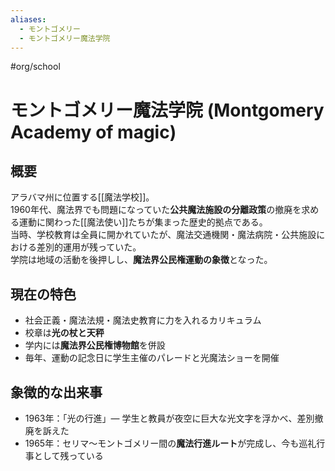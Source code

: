 ```yaml
---
aliases:
  - モントゴメリー
  - モントゴメリー魔法学院
---
```


#org/school 
# モントゴメリー魔法学院 (Montgomery Academy of magic)

## 概要
アラバマ州に位置する[[魔法学校]]。  
1960年代、魔法界でも問題になっていた**公共魔法施設の分離政策**の撤廃を求める運動に関わった[[魔法使い]]たちが集まった歴史的拠点である。  
当時、学校教育は全員に開かれていたが、魔法交通機関・魔法病院・公共施設における差別的運用が残っていた。  
学院は地域の活動を後押しし、**魔法界公民権運動の象徴**となった。

## 現在の特色
- 社会正義・魔法法規・魔法史教育に力を入れるカリキュラム
- 校章は**光の杖と天秤**
- 学内には**魔法界公民権博物館**を併設
- 毎年、運動の記念日に学生主催のパレードと光魔法ショーを開催

## 象徴的な出来事
- 1963年：「光の行進」— 学生と教員が夜空に巨大な光文字を浮かべ、差別撤廃を訴えた
- 1965年：セリマ〜モントゴメリー間の**魔法行進ルート**が完成し、今も巡礼行事として残っている

